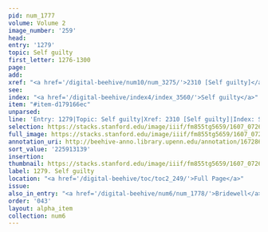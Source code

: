 ```yaml
---
pid: num_1777
volume: Volume 2
image_number: '259'
head:
entry: '1279'
topic: Self guilty
first_letter: 1276-1300
page:
add:
xref: "<a href='/digital-beehive/num10/num_3275/'>2310 [Self guilty]</a>"
see:
index: "<a href='/digital-beehive/index4/index_3560/'>Self guilty</a>"
item: "#item-d179166ec"
unparsed:
line: 'Entry: 1279|Topic: Self guilty|Xref: 2310 [Self guilty]|Index: Self guilty|#item-d179166ec'
selection: https://stacks.stanford.edu/image/iiif/fm855tg5659/1607_0726/424,3139,2848,619/full/0/default.jpg
full_image: https://stacks.stanford.edu/image/iiif/fm855tg5659/1607_0726/full/full/0/default.jpg
annotation_uri: http://beehive-anno.library.upenn.edu/annotation/1672862513778
sort_value: '225913139'
insertion:
thumbnail: https://stacks.stanford.edu/image/iiif/fm855tg5659/1607_0726/424,3139,600,180/250,/0/default.jpg
label: 1279. Self guilty
location: "<a href='/digital-beehive/toc/toc2_249/'>Full Page</a>"
issue:
also_in_entry: "<a href='/digital-beehive/num6/num_1778/'>Bridewell</a>"
order: '043'
layout: alpha_item
collection: num6
---
```

